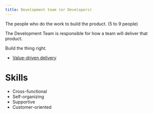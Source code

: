 ```yaml
---
title: Development team (or Developers)
---
```

The people who do the work to build the product. (5 to 9 people)

The Development Team is responsible for how a team will deliver that product.

Build the thing right.
- [Value-driven delivery](agile-project-management/applying-agile/value-driven-delivery.md)

# Skills
- Cross-functional
- Self-organizing
- Supportive
- Customer-oriented